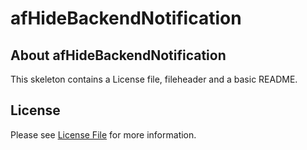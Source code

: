 # afHideBackendNotification
## About afHideBackendNotification
This skeleton contains a License file, fileheader and a basic README.

## License

Please see [License File](LICENSE) for more information.